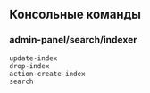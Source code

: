 ## Консольные команды
	
### admin-panel/search/indexer

	update-index
	drop-index
	action-create-index
	search